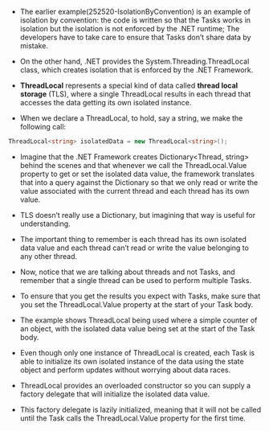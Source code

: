 
- The earlier example(252520-IsolationByConvention) is an example of isolation by convention: the code is written so that the Tasks
works in isolation but the isolation is not enforced by the .NET runtime; The developers have to take care to ensure
that Tasks don’t share data by mistake.

- On the other hand, .NET provides the System.Threading.ThreadLocal class, which creates isolation that is enforced by
the .NET Framework. 

- **ThreadLocal** represents a special kind of data called **thread local storage** (TLS), where a single ThreadLocal results in each thread that accesses the data getting its own isolated instance.

- When we declare a ThreadLocal, to hold, say a string, we make the following call:
```cs
ThreadLocal<string> isolatedData = new ThreadLocal<string>();
```

- Imagine that the .NET Framework creates Dictionary<Thread, string> behind the scenes and that whenever we call the ThreadLocal.Value property to get or set the isolated data value, the framework translates that into a query against the Dictionary so that we only read or write the value associated with the current thread and each thread has its own value.

- TLS doesn’t really use a Dictionary, but imagining that way is useful for understanding. 

- The important thing to remember is each thread has its own isolated data value and each thread can’t read or write the value belonging to any other thread.

- Now, notice that we are talking about threads and not Tasks, and remember that a single thread can be used to perform multiple Tasks. 
- To ensure that you get the results you expect with Tasks, make sure that you set the ThreadLocal.Value property at the start of your Task body. 
- The example shows ThreadLocal being used where a simple counter of an object, with the isolated data value being set at the start of the Task body.

- Even though only one instance of ThreadLocal<int> is created, each Task is able to initialize its own isolated instance of the data using the state object and perform updates without worrying about data races. 

- ThreadLocal provides an overloaded constructor so you can supply a factory delegate that will
initialize the isolated data value. 

- This factory delegate is lazily initialized, meaning that it will not be called until the Task calls the ThreadLocal.Value property for the first time.


